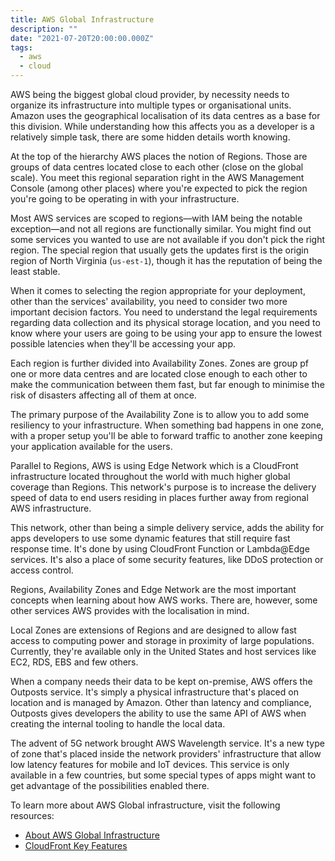 ```yaml
---
title: AWS Global Infrastructure
description: ""
date: "2021-07-20T20:00:00.000Z"
tags: 
  - aws
  - cloud
---
```


AWS being the biggest global cloud provider, by necessity needs to organize its infrastructure into multiple types or
organisational units. Amazon uses the geographical localisation of its data centres as a base for this division. While
understanding how this affects you as a developer is a relatively simple task, there are some hidden details worth
knowing.

At the top of the hierarchy AWS places the notion of Regions. Those are groups of data centres located close to each
other (close on the global scale). You meet this regional separation right in the AWS Management Console (among other
places) where you're expected to pick the region you're going to be operating in with your infrastructure.

Most AWS services are scoped to regions—with IAM being the notable exception—and not all regions are functionally
similar. You might find out some services you wanted to use are not available if you don't pick the right region. The
special region that usually gets the updates first is the origin region of North Virginia (`us-est-1`), though it has
the reputation of being the least stable.

When it comes to selecting the region appropriate for your deployment, other than the services' availability, you need
to consider two more important decision factors. You need to understand the legal requirements regarding data collection
and its physical storage location, and you need to know where your users are going to be using your app to ensure the
lowest possible latencies when they'll be accessing your app.

Each region is further divided into Availability Zones. Zones are group pf one or more data centres and are located
close enough to each other to make the communication between them fast, but far enough to minimise the risk of disasters
affecting all of them at once.

The primary purpose of the Availability Zone is to allow you to add some resiliency to your infrastructure. When
something bad happens in one zone, with a proper setup you'll be able to forward traffic to another zone keeping your
application available for the users.

Parallel to Regions, AWS is using Edge Network which is a CloudFront infrastructure located throughout the world with
much higher global coverage than Regions. This network's purpose is to increase the delivery speed of data to end users
residing in places further away from regional AWS infrastructure.

This network, other than being a simple delivery service, adds the ability for apps developers to use some dynamic
features that still require fast response time. It's done by using CloudFront Function or Lambda@Edge services. It's
also a place of some security features, like DDoS protection or access control.

Regions, Availability Zones and Edge Network are the most important concepts when learning about how AWS works. There
are, however, some other services AWS provides with the localisation in mind.

Local Zones are extensions of Regions and are designed to allow fast access to computing power and storage in proximity
of large populations. Currently, they're available only in the United States and host services like EC2, RDS, EBS and
few others.

When a company needs their data to be kept on-premise, AWS offers the Outposts service. It's simply a physical
infrastructure that's placed on location and is managed by Amazon. Other than latency and compliance, Outposts gives
developers the ability to use the same API of AWS when creating the internal tooling to handle the local data.

The advent of 5G network brought AWS Wavelength service. It's a new type of zone that's placed inside the network
providers' infrastructure that allow low latency features for mobile and IoT devices. This service is only available in
a few countries, but some special types of apps might want to get advantage of the possibilities enabled there.

To learn more about AWS Global infrastructure, visit the following resources:

- [About AWS Global Infrastructure](https://aws.amazon.com/about-aws/global-infrastructure/)
- [CloudFront Key Features](https://aws.amazon.com/cloudfront/features/)
